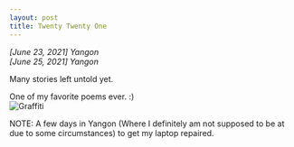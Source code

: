 ```yaml
---
layout: post
title: Twenty Twenty One
---
```


*[June 23, 2021] Yangon*  
*[June 25, 2021] Yangon* 

Many stories left untold yet. 

One of my favorite poems ever. :)  
![Graffiti](https://lh3.googleusercontent.com/pw/AM-JKLUw9e1DK3AdR9XwymO5ty07bq6914ohwiptT59oOCB03wcZqFJrfVgfdoMGfa8HpXWyLPCMwC7LpquaEuqW28tX0ERKZc-dvVXlntsm0rGHYh_cQgwjwpm79YpbkCtyBCL65g2_ImtoZt4Wcq-F4xXmrw=w617-h720-no) 

NOTE: A few days in Yangon (Where I definitely am not supposed to be at due to some circumstances) to get my laptop repaired. 
